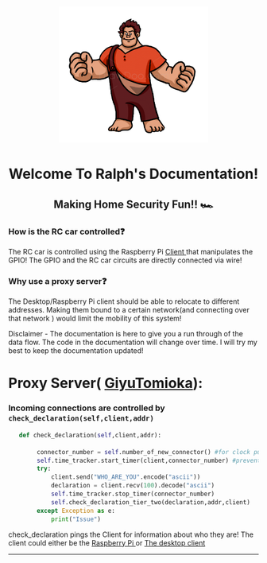 <h1 align = "center"  > <img  width = "300px" src = "https://github.com/RonaldColyar/Ralph/blob/main/Documentation/Ralph.png" /> </h1>
<h1 align = "center"> Welcome To Ralph's Documentation!</h1>
<h2 align = "center"> Making Home Security Fun!! 🏎️ </h2>


### How is the RC car controlled❓
<p> The RC car is controlled using the Raspberry Pi <a href = "https://github.com/RonaldColyar/Ralph/tree/main/DemonSlayerCorps" >Client <a/> that manipulates the 
  GPIO! The GPIO and the RC car circuits are directly connected via wire! </p>

### Why use a proxy server❓
<p> The Desktop/Raspberry Pi client should be able to 
  relocate to different addresses. Making them bound to a certain network(and connecting over that network )
  would limit the mobility of this system! 
</p>




<p>Disclaimer - The documentation is here to give you a run through of the data flow. The code in the documentation will change over time. I will try my best to keep the documentation updated!</p>




# Proxy Server( [GiyuTomioka](https://github.com/RonaldColyar/Ralph/tree/main/GiyuTomioka)):

### Incoming connections are controlled by `check_declaration(self,client,addr)` 
```python
   def check_declaration(self,client,addr):

        connector_number = self.number_of_new_connector() #for clock purposes
        self.time_tracker.start_timer(client,connector_number) #prevent blocking!
        try:
            client.send("WHO_ARE_YOU".encode("ascii"))
            declaration = client.recv(100).decode("ascii")
            self.time_tracker.stop_timer(connector_number)
            self.check_declaration_tier_two(declaration,addr,client)
        except Exception as e:
            print("Issue")

```
<p> check_declaration pings the Client for information about who they are!
  The client could either be the <a href = "https://github.com/RonaldColyar/Ralph/tree/main/DemonSlayerCorps" >Raspberry Pi <a/> or <a href = "https://github.com/RonaldColyar/Ralph/tree/main/TanjiroKamado" >The desktop client <a/>  
  </p>
  
 <hr>
